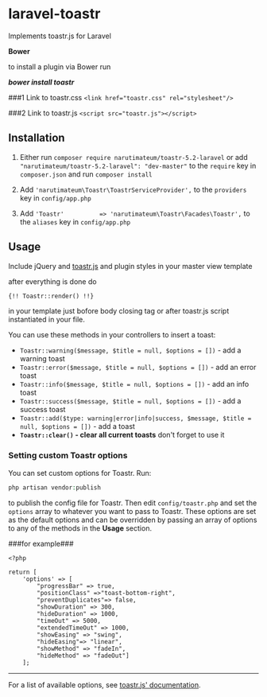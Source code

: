 # laravel-toastr

Implements toastr.js for Laravel

**Bower**

to install a plugin via Bower run

***bower install toastr***

###1
Link to toastr.css  ```<link href="toastr.css" rel="stylesheet"/>```

###2 
Link to toastr.js  ```<script src="toastr.js"></script>```

Installation
------------

1. Either run `composer require narutimateum/toastr-5.2-laravel` 
or add `"narutimateum/toastr-5.2-laravel": "dev-master"` to the `require` key in `composer.json` and run `composer install`

2. Add `'narutimateum\Toastr\ToastrServiceProvider',` to the `providers` key in `config/app.php`
3. Add `'Toastr'          => 'narutimateum\Toastr\Facades\Toastr',` to the `aliases` key in `config/app.php`

Usage
-----

Include jQuery and [toastr.js](http://codeseven.github.io/toastr/) and plugin styles in your master view template  

after everything is done do
``` html
{!! Toastr::render() !!}
```
in your template just bofore body closing tag or after toastr.js script instantiated in your file.


You can use these methods in your controllers to insert a toast:
  - `Toastr::warning($message, $title = null, $options = [])` - add a warning toast
  - `Toastr::error($message, $title = null, $options = [])` - add an error toast
  - `Toastr::info($message, $title = null, $options = [])` - add an info toast
  - `Toastr::success($message, $title = null, $options = [])` - add a success toast
  - `Toastr::add($type: warning|error|info|success, $message, $title = null, $options = [])` - add a toast
  - **`Toastr::clear()` - clear all current toasts** don't forget to use it

### Setting custom Toastr options

You can set custom options for Toastr. Run:

``` php
php artisan vendor:publish
```

to publish the config file for Toastr. Then edit `config/toastr.php` and set the `options` array to whatever you want to pass to Toastr. These options are set as the default options and can be overridden by passing an array of options to any of the methods in the **Usage** section.

###for example###

```
<?php

return [
    'options' => [
        "progressBar" => true,
        "positionClass" =>"toast-bottom-right",
        "preventDuplicates"=> false,
        "showDuration" => 300,
        "hideDuration" => 1000,
        "timeOut" => 5000,
        "extendedTimeOut" => 1000,
        "showEasing" => "swing",
        "hideEasing"=> "linear",
        "showMethod" => "fadeIn",
        "hideMethod" => "fadeOut"]
    ];
```

---
For a list of available options, see [toastr.js' documentation](http://codeseven.github.io/toastr/demo.html).